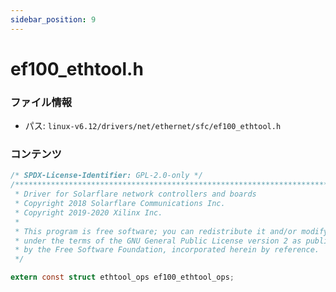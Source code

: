 ```yaml
---
sidebar_position: 9
---
```

# ef100_ethtool.h

### ファイル情報

- パス: `linux-v6.12/drivers/net/ethernet/sfc/ef100_ethtool.h`

### コンテンツ

```h
/* SPDX-License-Identifier: GPL-2.0-only */
/****************************************************************************
 * Driver for Solarflare network controllers and boards
 * Copyright 2018 Solarflare Communications Inc.
 * Copyright 2019-2020 Xilinx Inc.
 *
 * This program is free software; you can redistribute it and/or modify it
 * under the terms of the GNU General Public License version 2 as published
 * by the Free Software Foundation, incorporated herein by reference.
 */

extern const struct ethtool_ops ef100_ethtool_ops;

```
